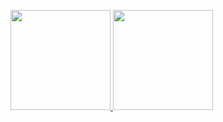 <p>
    <a href="#">
        <img src="https://github-readme-stats.vercel.app/api?username=elrori&show_icons=true" height="160px" />
    </a>
    <a href="#">
        <img src="https://github-readme-streak-stats.herokuapp.com/?user=elrori" height="160px" />
    </a>
</p>

